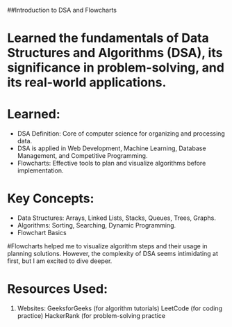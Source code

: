 ##Introduction to DSA and Flowcharts

# Learned the fundamentals of Data Structures and Algorithms (DSA), its significance in problem-solving, and its real-world applications.

# Learned:
- DSA Definition: Core of computer science for organizing and processing data.
- DSA is applied in Web Development, Machine Learning, Database Management, and Competitive Programming.
- Flowcharts: Effective tools to plan and visualize algorithms before implementation.

# Key Concepts:
- Data Structures: Arrays, Linked Lists, Stacks, Queues, Trees, Graphs.
- Algorithms: Sorting, Searching, Dynamic Programming.
- Flowchart Basics 
  

#Flowcharts helped me to visualize algorithm steps and their usage in planning solutions. However, the complexity of DSA seems intimidating at first, but I am excited to dive deeper.

# Resources Used:
1. Websites:
   GeeksforGeeks (for algorithm tutorials)
   LeetCode (for coding practice)
   HackerRank (for problem-solving practice
